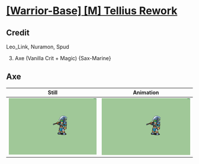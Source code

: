 # [\[Warrior-Base\] \[M\] Tellius Rework](../)

## Credit

Leo_Link, Nuramon, Spud

3. Axe (Vanilla Crit + Magic) {Sax-Marine}
	
## Axe

| Still | Animation |
| :---: | :-------: |
| ![Axe still](./Axe_000.png) | ![Axe animation](./Axe.gif) |
